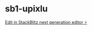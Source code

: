 # sb1-upixlu

[Edit in StackBlitz next generation editor ⚡️](https://stackblitz.com/~/github.com/cayenne0430/sb1-upixlu)